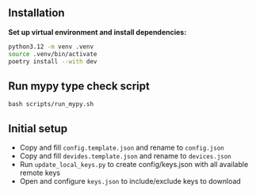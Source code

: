 ## Installation

**Set up virtual environment and install dependencies:**

```bash
python3.12 -m venv .venv
source .venv/bin/activate
poetry install --with dev
```

## Run mypy type check script

```
bash scripts/run_mypy.sh
```

## Initial setup

- Copy and fill `config.template.json` and rename to `config.json`
- Copy and fill `devides.template.json` and rename to `devices.json`
- Run `update_local_keys.py` to create config/keys.json with all available remote keys
- Open and configure `keys.json` to include/exclude keys to download
